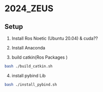 # 2024_ZEUS


## Setup


1. Install Ros Noetic (Ubuntu 20.04)  & cuda??
2. Install Anaconda 


3. build catkin(Ros Packages )
```bash
bash ./build_catkin.sh 
```
4. install pybind Lib
```bash
bash ./install_pybind.sh
```